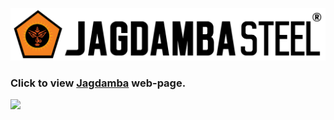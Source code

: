 ![Jagdamba logo](https://github.com/puskarwagle/jagdamba-react/blob/master/src/images/jagdamba-logo-dark.svg?raw=true)  
### Click to view [Jagdamba](https://puskarwagle.github.io/jagdamba-react/ "https://puskarwagle.github.io/jagdamba-react/") web-page.  

![](https://img.shields.io/static/v1?label=&message=Version=1.0.6&color=grey)  

